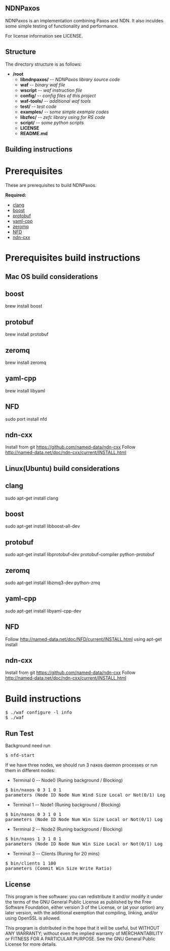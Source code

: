 NDNPaxos
----

NDNPaxos is an implementation combining Paxos and NDN. It also inculdes some simple testing of functionality and performance.  

For license information see LICENSE.

Structure
----

The directory structure is as follows:

* **/root**
    * **libndnpaxos/** *-- NDNPaxos library source code*
    * **waf** *-- binary waf file*
    * **wscript** *-- waf instruction file*
    * **config/** *-- config files of this project* 
    * **waf-tools/** *-- additional waf tools*
    * **test/** *-- test code*
    * **examples/** *-- some simple example codes*
    * **libzfec/** *-- zefc library using for RS code*
    * **script/** *-- some python scripts*
    * **LICENSE**
    * **README.md**

Building instructions
----
Prerequisites
==
These are prerequisites to build NDNPaxos.

**Required:**
* [clang](http://clang.llvm.org/)
* [boost](http://www.boost.org/)
* [protobuf](https://developers.google.com/protocol-buffers/)
* [yaml-cpp](http://yaml.org/)
* [zeromq](http://zeromq.org/)
* [NFD](http://named-data.net/doc/NFD/current/INSTALL.html)
* [ndn-cxx](http://named-data.net/doc/ndn-cxx/current/INSTALL.html)

Prerequisites build instructions
==

Mac OS build considerations 
-

boost
--
brew install boost

protobuf
--
brew install protobuf

zeromq
--
brew install zeromq

yaml-cpp
--
brew install libyaml

NFD
--
sudo port install nfd

ndn-cxx
--
Install from git https://github.com/named-data/ndn-cxx
Follow http://named-data.net/doc/ndn-cxx/current/INSTALL.html


Linux(Ubuntu) build considerations 
-

clang
--
sudo apt-get install clang 

boost
--
sudo apt-get install libboost-all-dev

protobuf
--
sudo apt-get install libprotobuf-dev protobuf-compiler python-protobuf 

zeromq
--
sudo apt-get install libzmq3-dev python-zmq

yaml-cpp
--
sudo apt-get install libyaml-cpp-dev 

NFD
--
Follow http://named-data.net/doc/NFD/current/INSTALL.html
using apt-get install 


ndn-cxx
--
Install from git https://github.com/named-data/ndn-cxx
Follow http://named-data.net/doc/ndn-cxx/current/INSTALL.html


Build instructions
==
<pre>
$ ./waf configure -l info
$ ./waf
</pre>


Run Test
--
Background need run 
<pre>
$ nfd-start
</pre>

If we have three nodes, we should run 3 naxos daemon processes or run them in different nodes: 

- Terminal 0  -- Node0 (Runing background / Blocking)
<pre>
$ bin/naxos 0 3 1 0 1
parameters (Node_ID Node_Num Wind_Size Local_or_Not(0/1) Log_Win_Size)
</pre>

- Terminal 1  -- Node1 (Runing background / Blocking)
<pre>
$ bin/naxos 0 3 1 0 1
parameters (Node_ID Node_Num Win_Size Local_or_Not(0/1) Log_Win_Size)
</pre>

- Terminal 2  -- Node2 (Runing background / Blocking)
<pre>
$ bin/naxos 1 3 1 0 1
parameters (Node_ID Node_Num Win_Size Local_or_Not(0/1) Log_Win_Size)
</pre>

- Terminal 3  -- Clients (Runing for 20 mins)
<pre>
$ bin/clients 1 100
parameters (Commit_Win_Size Write_Ratio)
</pre> 

License
---
This program is free software: you can redistribute it and/or modify it under the terms of the GNU General Public License as published by the Free Software Foundation, either version 3 of the License, or (at your option) any later version, with the additional exemption that compiling, linking, and/or using OpenSSL is allowed.

This program is distributed in the hope that it will be useful, but WITHOUT ANY WARRANTY; without even the implied warranty of MERCHANTABILITY or FITNESS FOR A PARTICULAR PURPOSE. See the GNU General Public License for more details.
